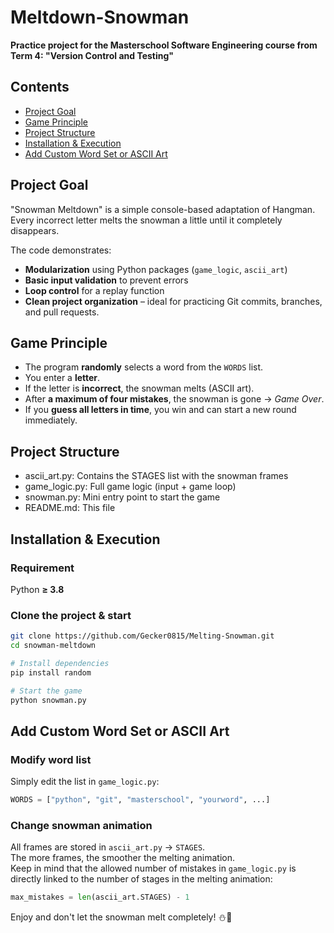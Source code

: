 # Meltdown-Snowman

**Practice project for the Masterschool Software Engineering course from Term 4: "Version Control and Testing"**

## Contents
- [Project Goal](#project-goal)
- [Game Principle](#game-principle)
- [Project Structure](#project-structure)
- [Installation & Execution](#installation--execution)
- [Add Custom Word Set or ASCII Art](#add-custom-word-set-or-ascii-art)

## Project Goal
"Snowman Meltdown" is a simple console-based adaptation of Hangman.  
Every incorrect letter melts the snowman a little until it completely disappears.

The code demonstrates:
- **Modularization** using Python packages (`game_logic`, `ascii_art`)
- **Basic input validation** to prevent errors
- **Loop control** for a replay function
- **Clean project organization** – ideal for practicing Git commits, branches, and pull requests.

## Game Principle
- The program **randomly** selects a word from the `WORDS` list.
- You enter a **letter**.
- If the letter is **incorrect**, the snowman melts (ASCII art).
- After **a maximum of four mistakes**, the snowman is gone → _Game Over_.
- If you **guess all letters in time**, you win and can start a new round immediately.

## Project Structure

- ascii_art.py: Contains the STAGES list with the snowman frames
- game_logic.py: Full game logic (input + game loop)
- snowman.py: Mini entry point to start the game
- README.md: This file

## Installation & Execution

### Requirement
Python **≥ 3.8**

### Clone the project & start
```bash
git clone https://github.com/Gecker0815/Melting-Snowman.git
cd snowman-meltdown

# Install dependencies
pip install random

# Start the game
python snowman.py
```

## Add Custom Word Set or ASCII Art

### Modify word list
Simply edit the list in `game_logic.py`:
```python
WORDS = ["python", "git", "masterschool", "yourword", ...]
```
### Change snowman animation
All frames are stored in `ascii_art.py` → `STAGES`.  
The more frames, the smoother the melting animation.  
Keep in mind that the allowed number of mistakes in `game_logic.py` is directly linked to the number of stages in the melting animation:
```python
max_mistakes = len(ascii_art.STAGES) - 1
```

Enjoy and don't let the snowman melt completely! ⛄🧤
